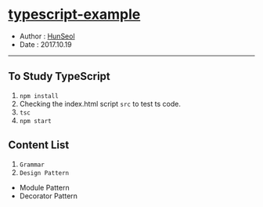# [typescript-example](https://github.com/Seolhun/typescript-example/)

- Author : [HunSeol](https://github.com/Seolhun)
- Date : 2017.10.19

---
## To Study TypeScript
1. `npm install`
2. Checking the index.html script `src` to test ts code. 
3. `tsc`
3. `npm start`

## Content List
1. `Grammar`
2. `Design Pattern`
  - Module Pattern
  - Decorator Pattern
